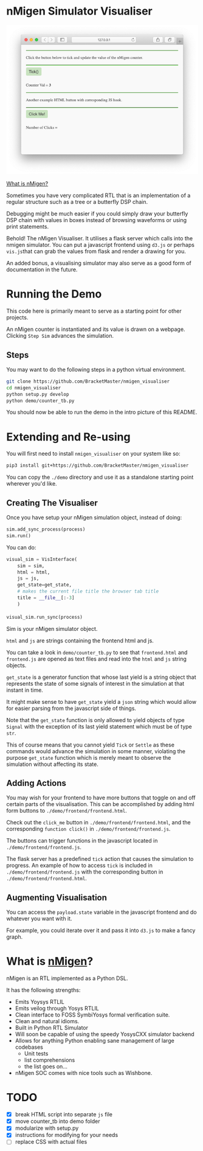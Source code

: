 # nMigen Simulator Visualiser

![](docs/visualiser_session.png)

[What is nMigen?](#what-is-nmigen)

Sometimes you have very complicated RTL that is
an implementation of a regular structure such as
a tree or a butterfly DSP chain.

Debugging might be much easier if you could simply
draw your butterfly DSP chain with values in boxes
instead of browsing waveforms or using print statements.

Behold! The nMigen Visualiser. It utilises a flask
server which calls into the nmigen simulator.
You can put a javascript frontend using ``d3.js``
or perhaps ``vis.js``that can grab the values from
flask and render a drawing for you.

An added bonus, a visualising simulator may 
also serve as a good form of documentation
in the future.

# Running the Demo

This code here is primarily meant to serve as a starting 
point for other projects.

An nMigen counter is instantiated and its value is drawn
on a webpage. Clicking ``Step Sim`` advances the simulation.

## Steps

You may want to do the following steps in 
a python virtual environment.

```bash
git clone https://github.com/BracketMaster/nmigen_visualiser
cd nmigen_visualiser
python setup.py develop
python demo/counter_tb.py
```

You should now be able to run the demo 
in the intro picture of this README.

# Extending and Re-using
You will first need to install ``nmigen_visualiser``
on your system like so:

```bash
pip3 install git+https://github.com/BracketMaster/nmigen_visualiser
```

You can copy the ``./demo`` directory and use it as
a standalone starting point wherever you'd like.

## Creating The Visualiser
Once you have setup your nMigen simulation object,
instead of doing:

```python
sim.add_sync_process(process)
sim.run()
```

You can do:

```python
visual_sim = VisInterface(
    sim = sim,
    html = html,
    js = js,
    get_state=get_state,
    # makes the current file title the browser tab title
    title = __file__[:-3]
    )

visual_sim.run_sync(process)
```

Sim is your nMigen simulator object.

``html`` and ``js`` are strings containing the frontend
html and js.

You can take a look in ``demo/counter_tb.py`` to see that
``frontend.html`` and ``frontend.js`` are opened as text files
and read into the ``html`` and ``js`` string objects.

``get_state`` is a generator function that whose last yield is a
string object that represents the state of some signals of interest
in the simulation at that instant in time.

It might make sense to have ``get_state`` yield a ``json`` 
string which would allow for easier parsing from the javascript
side of things.

Note that the ``get_state`` function is only allowed to yield
objects of type ``Signal`` with the exception of its last yield
statement which must be of type ``str``.

This of course means that you cannot yield ``Tick`` or ``Settle``
as these commands would advance the simulation in some manner,
violating the purpose ``get_state`` function which is merely
meant to observe the simulation without affecting its state.

## Adding Actions
You may wish for your frontend to have more buttons
that toggle on and off certain parts of the visualisation.
This can be accomplished by adding html form buttons
to ``./demo/frontend/frontend.html``.

Check out the ``click_me`` button in
``./demo/frontend/frontend.html``, and 
the corresponding ``function click()``
in ``./demo/frontend/frontend.js``.

The buttons can trigger functions in the javascript
located in ``./demo/frontend/frontend.js``.

The flask server has a predefined ``tick`` action that
causes the simulation to progress. An example of how to 
access ``tick`` is included in ``./demo/frontend/frontend.js``
with the corresponding button in ``./demo/frontend/frontend.html``.

## Augmenting Visualisation
You can access the ``payload.state`` variable in the
javascript frontend and do whatever you want with it.

For example, you could iterate over it and pass it
into ``d3.js`` to make a fancy graph.


# What is [nMigen](https://github.com/nmigen/nmigen)?
nMigen is an RTL implemented as a Python DSL.

It has the following strengths:

 - Emits Yoysys RTLIL
 - Emits veilog through Yosys RTLIL
 - Clean interface to FOSS SymbiYosys formal verification suite.
 - Clean and natural idioms.
 - Built in Python RTL Simulator
 - Will soon be capable of using the speedy YosysCXX simulator backend
 - Allows for anything Python enabling sane management of large codebases
   - Unit tests
   - list comprehensions
   - the list goes on...
 - nMigen SOC comes with nice tools such as Wishbone.

# TODO
 - [x] break HTML script into separate ``js`` file
 - [x] move counter_tb into demo folder
 - [x] modularize with setup.py
 - [x] instructions for modifying for your needs
 - [ ] replace CSS with actual files